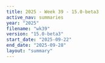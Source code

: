 ```yaml
---
title: 2025 - Week 39 - 15.0-beta3
active_nav: summaries
year: "2025"
filename: "wk39"
version: "15.0-beta3"
start_date: "2025-09-22"
end_date: "2025-09-28"
layout: "summary"
---
```

